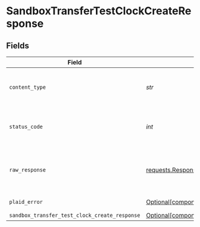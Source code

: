 # SandboxTransferTestClockCreateResponse


## Fields

| Field                                                                                                                            | Type                                                                                                                             | Required                                                                                                                         | Description                                                                                                                      |
| -------------------------------------------------------------------------------------------------------------------------------- | -------------------------------------------------------------------------------------------------------------------------------- | -------------------------------------------------------------------------------------------------------------------------------- | -------------------------------------------------------------------------------------------------------------------------------- |
| `content_type`                                                                                                                   | *str*                                                                                                                            | :heavy_check_mark:                                                                                                               | HTTP response content type for this operation                                                                                    |
| `status_code`                                                                                                                    | *int*                                                                                                                            | :heavy_check_mark:                                                                                                               | HTTP response status code for this operation                                                                                     |
| `raw_response`                                                                                                                   | [requests.Response](https://requests.readthedocs.io/en/latest/api/#requests.Response)                                            | :heavy_check_mark:                                                                                                               | Raw HTTP response; suitable for custom response parsing                                                                          |
| `plaid_error`                                                                                                                    | [Optional[components.PlaidError]](../../models/components/plaiderror.md)                                                         | :heavy_minus_sign:                                                                                                               | Error response                                                                                                                   |
| `sandbox_transfer_test_clock_create_response`                                                                                    | [Optional[components.SandboxTransferTestClockCreateResponse]](../../models/components/sandboxtransfertestclockcreateresponse.md) | :heavy_minus_sign:                                                                                                               | OK                                                                                                                               |